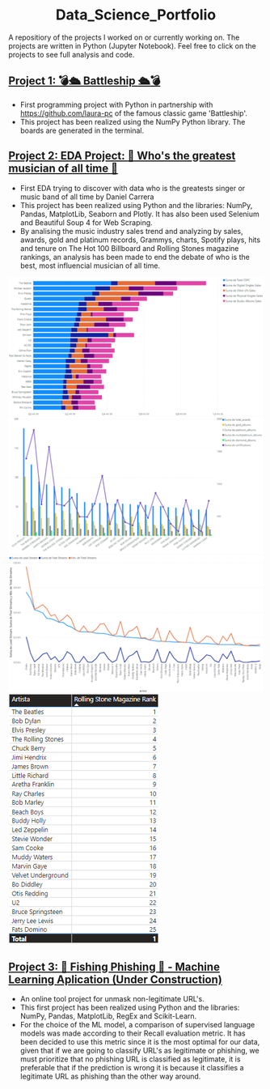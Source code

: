 # <h1 align="center"> **Data_Science_Portfolio**

A repositiory of the projects I worked on or currently working on. The projects are written in Python (Jupyter Notebook). Feel free to click on the projects to see full analysis and code.


  ## [Project 1: **:bomb::passenger_ship: Battleship :passenger_ship::bomb:**](https://github.com/Dancar96/Battleship_Project)
  
  * First programming project with Python in partnership with https://github.com/laura-pc of the famous classic game 'Battleship'.
  * This project has been realized using the NumPy Python library. The boards are generated in the terminal.
  
  
  ## [Project 2: **EDA Project: :guitar: Who's the greatest musician of all time :guitar:**](https://github.com/Dancar96/Best-Musician-Ever-EDA)

  * First EDA trying to discover with data who is the greatests singer or music band of all time by Daniel Carrera
  * This project has been realized using Python and the libraries: NumPy, Pandas, MatplotLib, Seaborn and Plotly. It has also been used Selenium and Beautiful Soup 4 for Web Scraping.
  * By analising the music industry sales trend and analyzing by sales, awards, gold and platinum records, Grammys, charts, Spotify plays, hits and tenure on The Hot 100 Billboard and Rolling Stones magazine rankings, an analysis has been made to end the debate of who is the best, most influencial musician of all time.

  ![](https://github.com/Dancar96/Data_Science_Portfolio/blob/main/Images/Captura2.PNG)
  ![](https://github.com/Dancar96/Data_Science_Portfolio/blob/main/Images/Captura3.PNG)
  ![](https://github.com/Dancar96/Data_Science_Portfolio/blob/main/Images/Captura5.PNG)
  ![](https://github.com/Dancar96/Data_Science_Portfolio/blob/main/Images/Captura6.PNG)

  
  ## [Project 3: **🎣 Fishing Phishing 🎣** - Machine Learning Aplication (Under Construction)](https://github.com/Dancar96/-Fishing-Phishing-)

  * An online tool project for unmask non-legitimate URL's.
  * This first project has been realized using Python and the libraries: NumPy, Pandas, MatplotLib, RegEx and Scikit-Learn.  
  * For the choice of the ML model, a comparison of supervised language models was made according to their Recall evaluation metric. It has been decided to use this metric since it is the most optimal for our data, given that if we are going to classify URL's as legitimate or phishing, we must prioritize that no phishing URL is classified as legitimate, it is preferable that if the prediction is wrong it is because it classifies a legitimate URL as phishing than the other way around.
